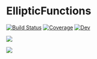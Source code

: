 # EllipticFunctions

[![Build Status](https://github.com/stla/Jacobi.jl/actions/workflows/CI.yml/badge.svg?branch=master)](https://github.com/stla/Jacobi.jl/actions/workflows/CI.yml?query=branch%3Amaster)
[![Coverage](https://codecov.io/gh/stla/Jacobi.jl/branch/master/graph/badge.svg)](https://codecov.io/gh/stla/Jacobi.jl)
[![Dev](https://img.shields.io/badge/docs-dev-blue.svg)](https://stla.github.io/Jacobi.jl)

![](https://raw.githubusercontent.com/stla/jacobi/main/inst/images/jellip_cn_1-16.png)

![](https://raw.githubusercontent.com/stla/jacobi/main/inst/images/ball_cn.gif)
